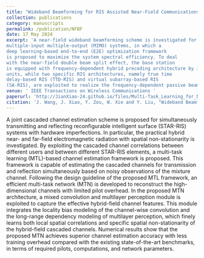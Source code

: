 ```yaml
---
title: "Wideband Beamforming for RIS Assisted Near-Field Communications"
collection: publications
category: manuscripts
permalink: /publication/NFBF
date: 17 May 2024
excerpt: 'A near-field wideband beamforming scheme is investigated for reconfigurable intelligent surface (RIS) assisted
multiple-input multiple-output (MIMO) systems, in which a
deep learning-based end-to-end (E2E) optimization framework
is proposed to maximize the system spectral efficiency. To deal
with the near-field double beam split effect, the base station
is equipped with frequency-dependent hybrid precoding architecture by introducing sub-connected true time delay (TTD)
units, while two specific RIS architectures, namely true time
delay-based RIS (TTD-RIS) and virtual subarray-based RIS
(SA-RIS), are exploited to realize the frequency-dependent passive beamforming at the RIS. '
venue: ' IEEE Transactions on Wireless Communications '
paperurl: 'http://JianXiao-24.github.io/files/Multi-Task_Learning_for_Near_Far_Field_Channel_Estimation_in_STAR-RIS_Networks.pdf'
citation: 'J. Wang, J. Xiao, Y. Zou, W. Xie and Y. Liu, "Wideband Beamforming for RIS Assisted Near-Field Communications," in IEEE Transactions on Wireless Communications, 2024, accept to appear.'
---
```


A joint cascaded channel estimation scheme is proposed for simultaneously transmitting and reflecting reconfigurable intelligent surface (STAR-RIS) systems with hardware imperfections. In particular, the practical hybrid near- and far-field electromagnetic radiation with spatial non-stationarity is investigated. By exploiting the cascaded channel correlations between different users and between different STAR-RIS elements, a multi-task learning (MTL)-based channel estimation framework is proposed. This framework is capable of estimating the cascaded channels for transmission and reflection simultaneously based on noisy observations of the mixture channel. Following the design guideline of the proposed MTL framework, an efficient multi-task network (MTN) is developed to reconstruct the high-dimensional channels with limited pilot overhead. In the proposed MTN architecture, a mixed convolution and multilayer perception module is exploited to capture the effective hybrid-field channel features. This module integrates the locality bias modeling of the channel-wise convolution and the long-range dependency modeling of multilayer perception, which finely learns both local spatial correlations and specific spatial non-stationarity of the hybrid-field cascaded channels. Numerical results show that the proposed MTN achieves superior channel estimation accuracy with less training overhead compared with the existing state-of-the-art benchmarks, in terms of required pilots, computations, and network parameters.
